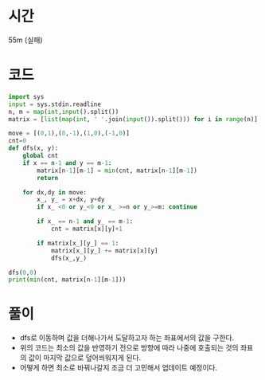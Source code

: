 # 시간
55m (실패)
# 코드
```python
import sys
input = sys.stdin.readline
n, m = map(int,input().split())
matrix = [list(map(int, ' '.join(input()).split())) for i in range(n)]

move = [(0,1),(0,-1),(1,0),(-1,0)]
cnt=0
def dfs(x, y):
    global cnt
    if x == n-1 and y == m-1:
        matrix[n-1][m-1] = min(cnt, matrix[n-1][m-1])
        return   

    for dx,dy in move:
        x_, y_ = x+dx, y+dy
        if x_ <0 or y_<0 or x_ >=n or y_>=m: continue 

        if x_ == n-1 and y_ == m-1:
            cnt = matrix[x][y]+1

        if matrix[x_][y_] == 1:
            matrix[x_][y_] += matrix[x][y]
            dfs(x_,y_)

dfs(0,0)
print(min(cnt, matrix[n-1][m-1]))

```
# 풀이
- dfs로 이동하며 값을 더해나가서 도달하고자 하는 좌표에서의 값을 구한다. 
- 위의 코드는 최소의 값을 반영하기 전으로 방향에 따라 나중에 호출되는 것의 좌표의 값이 마지막 값으로 덮어씌워지게 된다. 
- 어떻게 하면 최소로 바꿔나갈지 조금 더 고민해서 업데이트 예정이다.  



